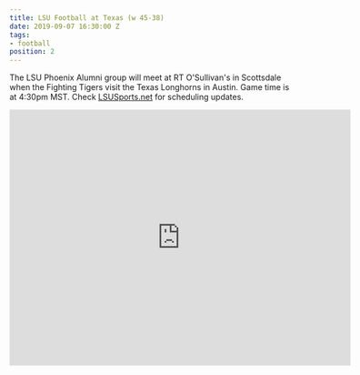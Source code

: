 ```yaml
---
title: LSU Football at Texas (w 45-38)
date: 2019-09-07 16:30:00 Z
tags:
- football
position: 2
---
```


The LSU Phoenix Alumni group will meet at RT O'Sullivan's in Scottsdale when the Fighting Tigers visit the Texas Longhorns in Austin. Game time is at 4:30pm MST. 
Check [LSUSports.net](http://www.lsusports.net/SportSelect.dbml?SPID=2164&SPSID=27811&DB_OEM_ID=5200&_ga=2.61742444.1994479276.1565745145-1475237789.1565745143) for scheduling updates.

<iframe src="https://www.google.com/maps/embed?pb=!1m18!1m12!1m3!1d3327.8607090421488!2d-111.91242458479998!3d33.47897708076575!2m3!1f0!2f0!3f0!3m2!1i1024!2i768!4f13.1!3m3!1m2!1s0x872b0bd6e7e84a29%3A0xfffedd7400a1f039!2sR.T.\+O'Sullivans\+Sports\+Grill!5e0!3m2!1sen!2sus!4v1565217587540!5m2!1sen!2sus" width="600" height="450" frameborder="0" style="border:0" allowfullscreen></iframe>